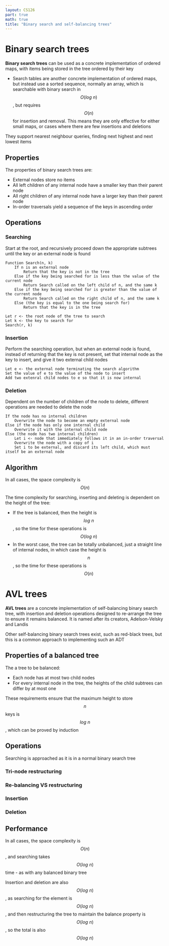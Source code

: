 ```yaml
---
layout: CS126
part: true
math: true
title: "Binary search and self-balancing trees"
---
```




# Binary search trees

**Binary search trees** can be used as a concrete implementation of ordered maps, with items being stored in the tree ordered by their key

- Search tables are another concrete implementation of ordered maps, but instead use a sorted sequence, normally an array, which is searchable with binary search in $$O(log\ n)$$, but requires $$O(n)$$ for insertion and removal. This means they are only effective for either small maps, or cases where there are few insertions and deletions

They support nearest neighbour queries, finding next highest and next lowest items

## Properties

The properties of binary search trees are:

- External nodes store no items
- All left children of any internal node have a smaller key than their parent node
- All right children of any internal node have a larger key than their parent node
- In-order traversals yield a sequence of the keys in ascending order

## Operations

### Searching

Start at the root, and recursively proceed down the appropriate subtrees until the key or an external node is found

```
Function Search(n, k)
	If n is an external node
		Return that the key is not in the tree
	Else if the key being searched for is less than the value of the current node
		Return Search called on the left child of n, and the same k
	Else if the key being searched for is greater than the value of the current node
		Return Search called on the right child of n, and the same k
	Else (the key is equal to the one being search for)
		Return that the key is in the tree

Let r <- the root node of the tree to search
Let k <- the key to search for
Search(r, k)
```

### Insertion

Perform the searching operation, but when an external node is found, instead of returning that the key is not present, set that internal node as the key to insert, and give it two external child nodes

```
Let e <- the external node terminating the search algorithm
Set the value of e to the value of the node to insert
Add two extenral child nodes to e so that it is now internal
```

### Deletion

Dependent on the number of children of the node to delete, different operations are needed to delete the node

```
If the node has no internal children
	Overwrite the node to become an empty external node
Else if the node has only one internal child
	Overwrite it with the internal child node
Else (the node has two internal children)
	Let i <- node that immediately follows it in an in-order traversal
	Overwrite the node with a copy of i
	Set i to be external, and discard its left child, which must itself be an external node
```



## Algorithm

In all cases, the space complexity is $$O(n)$$

The time complexity for searching, inserting and deleting is dependent on the height of the tree:
- If the tree is balanced, then the height is $$log\ n$$, so the time for these operations is $$O(log\ n)$$
- In the worst case, the tree can be totally unbalanced, just a straight line of internal nodes, in which case the height is $$n$$, so the time for these operations is $$O(n)$$



# AVL trees

**AVL trees** are a concrete implementation of self-balancing binary search tree, with insertion and deletion operations designed to re-arrange the tree to ensure it remains balanced. It is named after its creators, Adelson-Velsky and Landis

Other self-balancing binary search trees exist, such as red-black trees, but this is a common approach to implementing such an ADT

## Properties of a balanced tree

The a tree to be balanced:

- Each node has at most two child nodes
- For every internal node in the tree, the heights of the child subtrees can differ by at most one

These requirements ensure that the maximum height to store $$n$$ keys is $$log\ n$$, which can be proved by induction



## Operations

Searching is approached as it is in a normal binary search tree

### Tri-node restructuring

### Re-balancing VS restructuring

### Insertion

### Deletion



## Performance

In all cases, the space complexity is $$O(n)$$, and searching takes $$O(log\ n)$$ time -  as with any balanced binary tree

Insertion and deletion are also $$O(log\ n)$$, as searching for the element is $$O(log\ n)$$, and then restructuring the tree to maintain the balance property is $$O(log\ n)$$, so the total is also $$O(log\ n)$$